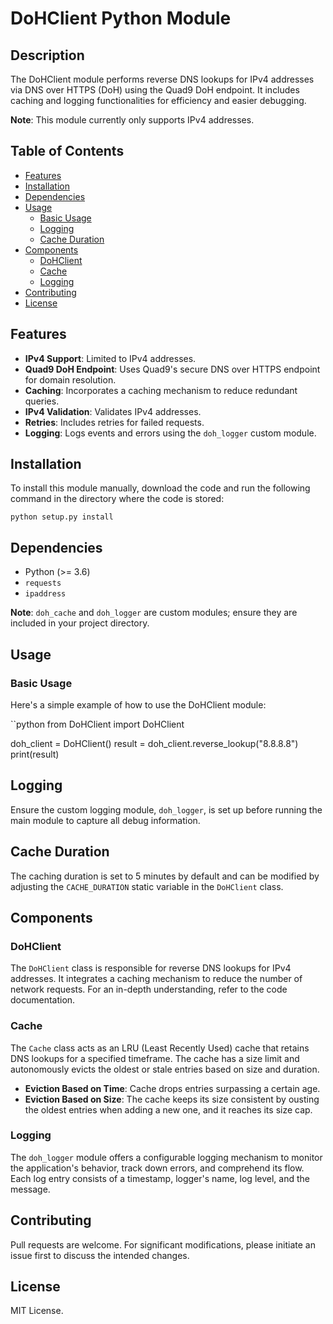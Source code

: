 # DoHClient Python Module

## Description

The DoHClient module performs reverse DNS lookups for IPv4 addresses via DNS over HTTPS (DoH) using the Quad9 DoH endpoint. It includes caching and logging functionalities for efficiency and easier debugging.

**Note**: This module currently only supports IPv4 addresses.

## Table of Contents

- [Features](#features)
- [Installation](#installation)
- [Dependencies](#dependencies)
- [Usage](#usage)
  - [Basic Usage](#basic-usage)
  - [Logging](#logging)
  - [Cache Duration](#cache-duration)
- [Components](#components)
  - [DoHClient](#dohclient)
  - [Cache](#cache)
  - [Logging](#logging)
- [Contributing](#contributing)
- [License](#license)

## Features

- **IPv4 Support**: Limited to IPv4 addresses.
- **Quad9 DoH Endpoint**: Uses Quad9's secure DNS over HTTPS endpoint for domain resolution.
- **Caching**: Incorporates a caching mechanism to reduce redundant queries.
- **IPv4 Validation**: Validates IPv4 addresses.
- **Retries**: Includes retries for failed requests.
- **Logging**: Logs events and errors using the `doh_logger` custom module.

## Installation

To install this module manually, download the code and run the following command in the directory where the code is stored:

```
python setup.py install
```

## Dependencies
- Python (>= 3.6)
- `requests`
- `ipaddress`

**Note**: `doh_cache` and `doh_logger` are custom modules; ensure they are included in your project directory.

## Usage

### Basic Usage
Here's a simple example of how to use the DoHClient module:

``python
from DoHClient import DoHClient

doh_client = DoHClient()
result = doh_client.reverse_lookup("8.8.8.8")
print(result)


## Logging
Ensure the custom logging module, `doh_logger`, is set up before running the main module to capture all debug information.

## Cache Duration
The caching duration is set to 5 minutes by default and can be modified by adjusting the `CACHE_DURATION` static variable in the `DoHClient` class.

## Components

### DoHClient
The `DoHClient` class is responsible for reverse DNS lookups for IPv4 addresses. It integrates a caching mechanism to reduce the number of network requests. For an in-depth understanding, refer to the code documentation.

### Cache
The `Cache` class acts as an LRU (Least Recently Used) cache that retains DNS lookups for a specified timeframe. The cache has a size limit and autonomously evicts the oldest or stale entries based on size and duration.

- **Eviction Based on Time**: Cache drops entries surpassing a certain age.
- **Eviction Based on Size**: The cache keeps its size consistent by ousting the oldest entries when adding a new one, and it reaches its size cap.

### Logging
The `doh_logger` module offers a configurable logging mechanism to monitor the application's behavior, track down errors, and comprehend its flow. Each log entry consists of a timestamp, logger's name, log level, and the message.

## Contributing
Pull requests are welcome. For significant modifications, please initiate an issue first to discuss the intended changes.

## License
MIT License.


